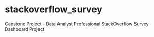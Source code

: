 # stackoverflow_survey
Capstone Project - Data Analyst Professional
StackOverflow Survey Dashboard Project

